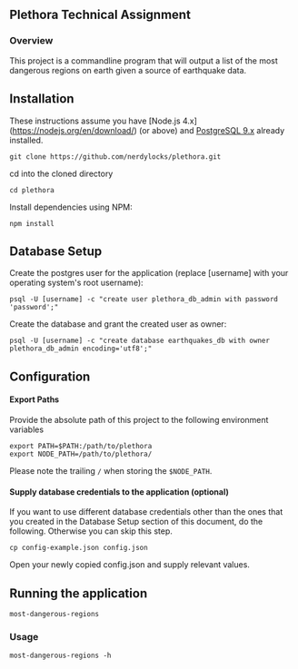 ## Plethora Technical Assignment

### Overview 
This project is a commandline program that will output a list of the most dangerous regions on earth given a source of earthquake data.

## Installation
These instructions assume you have [Node.js 4.x] (https://nodejs.org/en/download/) (or above) and [PostgreSQL 9.x](https://www.postgresql.org/download/) already installed.

```
git clone https://github.com/nerdylocks/plethora.git
```

cd into the cloned directory

```
cd plethora
```

Install dependencies using NPM:

```
npm install
```

## Database Setup
Create the postgres user for the application (replace [username] with your operating system's root username):

```
psql -U [username] -c "create user plethora_db_admin with password 'password';"
```
Create the database and grant the created user as owner:

```
psql -U [username] -c "create database earthquakes_db with owner plethora_db_admin encoding='utf8';"
```

## Configuration
#### Export Paths
Provide the absolute path of this project to the following environment variables

```
export PATH=$PATH:/path/to/plethora
export NODE_PATH=/path/to/plethora/
```
Please note the trailing `/` when storing the `$NODE_PATH`.

#### Supply database credentials to the application (optional)
If you want to use different database credentials other than the ones that you created in the Database Setup section of this document, do the following. Otherwise you can skip this step.

```
cp config-example.json config.json

```
Open your newly copied config.json and supply relevant values.


## Running the application
```
most-dangerous-regions
```

### Usage

```
most-dangerous-regions -h
```
